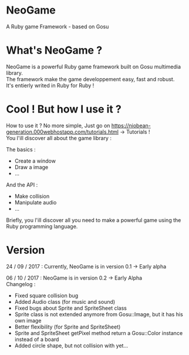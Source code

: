 # NeoGame
A Ruby game Framework - based on Gosu<br />

# What's NeoGame ?
NeoGame is a powerful Ruby game framework built on Gosu multimedia library. <br />
The framework make the game developpement easy, fast and robust. <br />
It's entierly writed in Ruby for Ruby ! <br />

# Cool ! But how I use it ?
How to use it ? No more simple, Just go on https://niobean-generation.000webhostapp.com/tutorials.html -> Tutorials ! <br />
You l'ill discover all about the game library : <br />

The basics :
- Create a window
- Draw a image
- ...

And the API :
- Make collision
- Manipulate audio
- ... 

Briefly, you l'ill discover all you need to make a powerful game using the Ruby programming language.

# Version
24 / 09 / 2017 :
Currently, NeoGame is in version 0.1 -> Early alpha

06 / 10 / 2017 :
NeoGame is in version 0.2 -> Early Alpha<br />
Changelog :
- Fixed square collision bug
- Added Audio class (for music and sound)
- Fixed bugs about Sprite and SpriteSheet class
- Sprite class is not extended anymore from Gosu::Image, but it has his own image
- Better flexibility (for Sprite and SpriteSheet)
- Sprite and SpriteSheet getPixel method return a Gosu::Color instance instead of a board
- Added circle shape, but not collision with yet...
